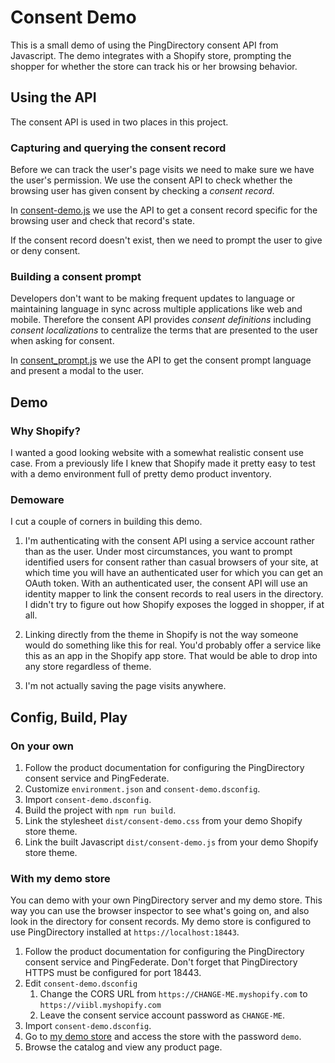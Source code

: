 # Consent Demo

This is a small demo of using the PingDirectory consent API from Javascript.
The demo integrates with a Shopify store, prompting the shopper for whether
the store can track his or her browsing behavior.

## Using the API

The consent API is used in two places in this project.

### Capturing and querying the consent record

Before we can track the user's page visits we need to make sure we have
the user's permission. We use the consent API to
check whether the browsing user has given consent by checking
a _consent record_.

In [consent-demo.js](consent-demo.js) we use the API to get a consent record
specific for the browsing user and check that record's state.

If the consent record doesn't exist, then we need to prompt the user
to give or deny consent.

### Building a consent prompt

Developers don't want to be making frequent updates to language or maintaining
language in sync across multiple applications like web and mobile.
Therefore the consent API provides _consent definitions_ including 
_consent localizations_ to centralize the terms that are 
presented to the user when asking for consent.

In [consent_prompt.js](consent_prompt.js) we use the API to get the consent
prompt language and present a modal to the user.

## Demo

### Why Shopify?

I wanted a good looking website with a somewhat realistic consent use case.
From a previously life I knew that Shopify made it pretty easy to test with
a demo environment full of pretty demo product inventory.

### Demoware

I cut a couple of corners in building this demo.

1. I'm authenticating with the consent API using a service account rather than
as the user. Under most circumstances, you want to prompt identified users for
consent rather than casual browsers of your site, at which time you will have
an authenticated user for which you can get an OAuth token. With an authenticated
user, the consent API will use an identity mapper to link the consent records
to real users in the directory. I didn't try to figure out how Shopify
exposes the logged in shopper, if at all.

1. Linking directly from the theme in Shopify is not the way someone would
do something like this for real. You'd probably offer a service like this
as an app in the Shopify app store. That would be able to drop into any store
regardless of theme.

1. I'm not actually saving the page visits anywhere.

## Config, Build, Play

### On your own

1. Follow the product documentation for configuring the PingDirectory consent service and PingFederate.
1. Customize `environment.json` and `consent-demo.dsconfig`.
1. Import `consent-demo.dsconfig`.
1. Build the project with `npm run build`.
1. Link the stylesheet `dist/consent-demo.css` from your demo Shopify store theme.
1. Link the built Javascript `dist/consent-demo.js` from your demo Shopify store theme.

### With my demo store

You can demo with your own PingDirectory server and my demo store.
This way you can use the browser inspector to see what's going on,
and also look in the directory for consent records.
My demo store is configured to use PingDirectory installed at `https://localhost:18443`.

1. Follow the product documentation for configuring the PingDirectory consent service and PingFederate.
   Don't forget that PingDirectory HTTPS must be configured for port 18443.
1. Edit `consent-demo.dsconfig`
   1. Change the CORS URL from `https://CHANGE-ME.myshopify.com` to `https://viibl.myshopify.com`
   1. Leave the consent service account password as `CHANGE-ME`.
1. Import `consent-demo.dsconfig`.
1. Go to [my demo store](https://viibl.myshopify.com) and access the store with the password `demo`.
1. Browse the catalog and view any product page.